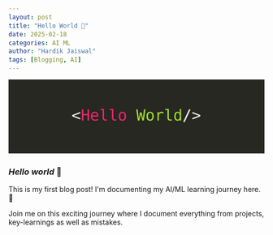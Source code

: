 ```yaml
---
layout: post
title: "Hello World 👋"
date: 2025-02-18
categories: AI ML
author: "Hardik Jaiswal"
tags: [Blogging, AI]
---
```


![img](/assets/img/blog_img/hello-world.png)

### _Hello world_ 👋

This is my first blog post! I'm documenting my AI/ML learning journey here. 🚀

Join me on this exciting journey where I document everything from projects, key-learnings as well as mistakes.
